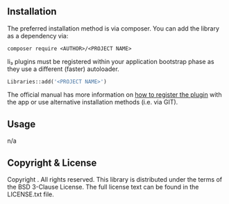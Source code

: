# <PROJECT TITLE>

## Installation

The preferred installation method is via composer. You can add
the library as a dependency via:

```
composer require <AUTHOR>/<PROJECT NAME>
```

li₃ plugins must be registered within your application bootstrap phase 
as they use a different (faster) autoloader. 

```php
Libraries::add('<PROJECT NAME>')
```

The official manual has more information on 
[how to register the plugin](http://li3.me/docs/manual/installation/plugins.md) 
with the app or use alternative installation methods (i.e. via GIT).

## Usage
n/a

## Copyright & License

Copyright <YEAR> <AUTHOR>. All rights reserved. This library
is distributed under the terms of the BSD 3-Clause License. The
full license text can be found in the LICENSE.txt file.

